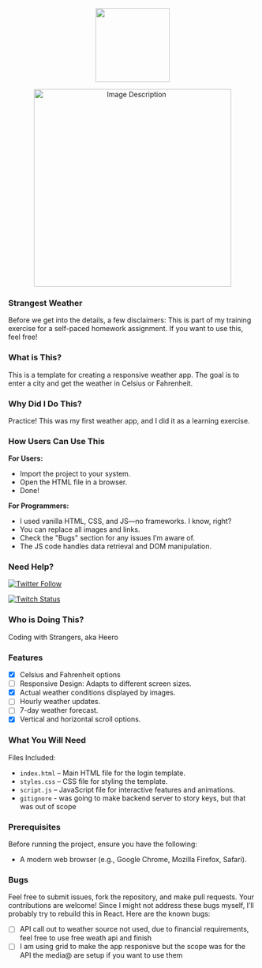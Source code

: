 <div id="header" align="center">
  <img src="https://media.giphy.com/media/v1.Y2lkPTc5MGI3NjExNjAyMXphYmdkeWhsZjdzNWIyMjg0MGt5N3Rxd3dvZnFjZ2NuZXExMSZlcD12MV9pbnRlcm5hbF9naWZfYnlfaWQmY3Q9cw/jvOHlU7qhcnsEGuTQZ/giphy.gif" width="150"/>
</div>

<p align="center">
  <img src="https://imgur.com/4sk0Ms1.jpg" alt="Image Description" width="400"/>
</p>


### Strangest Weather

Before we get into the details, a few disclaimers: This is part of my training exercise for a self-paced homework assignment. If you want to use this, feel free!

### What is This?

This is a template for creating a responsive weather app. The goal is to enter a city and get the weather in Celsius or Fahrenheit.

### Why Did I Do This?

Practice! This was my first weather app, and I did it as a learning exercise.

### How Users Can Use This

**For Users:**
- Import the project to your system.
- Open the HTML file in a browser.
- Done!

**For Programmers:**
- I used vanilla HTML, CSS, and JS—no frameworks. I know, right?
- You can replace all images and links.
- Check the "Bugs" section for any issues I’m aware of.
- The JS code handles data retrieval and DOM manipulation.

### Need Help?

[![Twitter Follow](https://img.shields.io/badge/Twitter-Follow%20%40strangestcoder-1DA1F2?style=for-the-badge&logo=twitter)](https://x.com/strangestcoder)

[![Twitch Status](https://img.shields.io/badge/Twitch-Live%20Codingwithstrangers-9146FF?style=for-the-badge&logo=twitch)](https://www.twitch.tv/codingwithstrangers)

### Who is Doing This?

Coding with Strangers, aka Heero

### Features

- [x] Celsius and Fahrenheit options
- [ ] Responsive Design: Adapts to different screen sizes.
- [x] Actual weather conditions displayed by images.
- [ ] Hourly weather updates.
- [ ] 7-day weather forecast.
- [x] Vertical and horizontal scroll options.

### What You Will Need

Files Included:
- `index.html` – Main HTML file for the login template.
- `styles.css` – CSS file for styling the template.
- `script.js` – JavaScript file for interactive features and animations.
- `gitignore` - was going to make backend server to story keys, but that was out of scope

### Prerequisites

Before running the project, ensure you have the following:
- A modern web browser (e.g., Google Chrome, Mozilla Firefox, Safari).

### Bugs

Feel free to submit issues, fork the repository, and make pull requests. Your contributions are welcome! Since I might not address these bugs myself, I’ll probably try to rebuild this in React. Here are the known bugs:

- [ ] API call out to weather source not used, due to financial requirements, feel free to use free weath api and finish
- [ ] I am using grid to make the app responisve but the scope was for the API the media@ are setup if you want to use them
